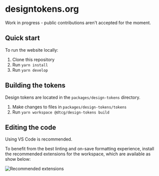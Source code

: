 # designtokens.org

Work in progress - public contributions aren't accepted for the moment.

## Quick start

To run the website locally:

1. Clone this repository
2. Run `yarn install`
3. Run `yarn develop`

## Building the tokens

Design tokens are located in the `packages/design-tokens` directory.

1. Make changes to files in `packages/design-tokens/tokens`
1. Run `yarn workspace @dtcg/design-tokens build`

## Editing the code

Using VS Code is recommended.

To benefit from the best linting and on-save formatting experience, install the recommended extensions for the workspace, which are available as show below:

![Recommended extensions](https://code.visualstudio.com/assets/docs/editor/extension-gallery/recommendations.png)
